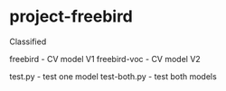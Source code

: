 # project-freebird
Classified

freebird - CV model V1
freebird-voc  - CV model V2

test.py - test one model
test-both.py - test both models


